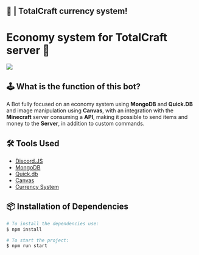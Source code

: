 ## 💸 | TotalCraft currency system!

# Economy system for TotalCraft server 🤖

<img src="https://camo.githubusercontent.com/d55d8a7f07a103454ebb77b653d9600ce27e011f78395d9713b432c8c011c76a/68747470733a2f2f646973636f72642e6a732e6f72672f7374617469632f6c6f676f2e737667">

## 🕹️ What is the function of this bot?

A Bot fully focused on an economy system using **MongoDB** and **Quick.DB** and image manipulation using **Canvas**, with an integration with the **Minecraft** server consuming a **API**, making it possible to send items and money to the **Server**, in addition to custom commands.

## 🛠️ Tools Used

- [Discord.JS](https://www.npmjs.com/package/discord.js?source=post_page-----7b5fe27cb6fa----------------------)
- [MongoDB](https://www.npmjs.com/package/mongoose)
- [Quick.db](https://www.npmjs.com/package/quick.db)
- [Canvas](https://www.npmjs.com/package/canvas)
- [Currency System](https://www.npmjs.com/package/currency-system)

## 📦 Installation of Dependencies

```bash
# To install the dependencies use:
$ npm install
```

```bash
# To start the project:
$ npm run start
```
